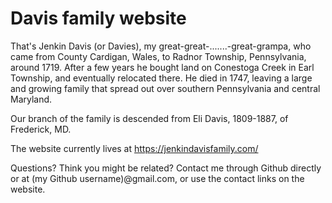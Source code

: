 # Davis family website

That's Jenkin Davis (or Davies), my great-great-.......-great-grampa, who came from County Cardigan, Wales, to Radnor Township, Pennsylvania, around 1719.  After a few years he bought land on Conestoga Creek in Earl Township, and eventually relocated there.  He died in 1747, leaving a large and growing family that spread out over southern Pennsylvania and central Maryland. 

Our branch of the family is descended from Eli Davis, 1809-1887, of Frederick, MD.

The website currently lives at https://jenkindavisfamily.com/

Questions? Think you might be related? Contact me through Github directly or at (my Github username)@gmail.com, or use the contact links on the website.
